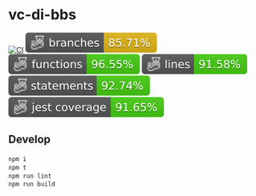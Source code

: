 # vc-di-bbs

[![CI](https://github.com/or13/vc-di-bbs/actions/workflows/ci.yml/badge.svg)](https://github.com/or13/vc-di-bbs/actions/workflows/ci.yml)
![Branches](./badges/coverage-branches.svg)
![Functions](./badges/coverage-functions.svg)
![Lines](./badges/coverage-lines.svg)
![Statements](./badges/coverage-statements.svg)
![Jest coverage](./badges/coverage-jest%20coverage.svg)

<!-- [![NPM](https://nodei.co/npm/@or13/vc-di-bbs.png?mini=true)](https://npmjs.org/package/@or13/vc-di-bbs) -->

## Develop

```bash
npm i
npm t
npm run lint
npm run build
```